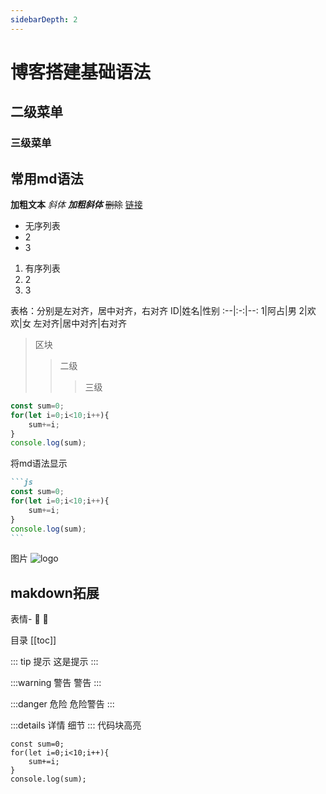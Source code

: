```yaml
---
sidebarDepth: 2
---
```


# 博客搭建基础语法
## 二级菜单
### 三级菜单
## 常用md语法

**加粗文本**
*斜体*
***加粗斜体***
~~删除~~
[链接](https://www.npmjs.com/)
- 无序列表
- 2
- 3

1. 有序列表
2. 2
3. 3

表格：分别是左对齐，居中对齐，右对齐
ID|姓名|性别
:--|:-:|--:
1|阿占|男
2|欢欢|女
左对齐|居中对齐|右对齐

> 区块
> > 二级
> > > 三级

```js
const sum=0;
for(let i=0;i<10;i++){
    sum+=i;
}
console.log(sum);
```

将md语法显示
````markdown
```js
const sum=0;
for(let i=0;i<10;i++){
    sum+=i;
}
console.log(sum);
```
````
图片
![logo](/public/images/logo.png)

## makdown拓展
表情-
:tada: :100:

目录
[[toc]]

::: tip 提示
这是提示
:::

:::warning 警告
警告
:::

:::danger 危险
危险警告
:::

:::details 详情
细节
:::
代码块高亮
```js{4,5}
const sum=0;
for(let i=0;i<10;i++){
    sum+=i;
}
console.log(sum);
```
